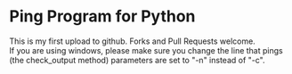 # Ping Program for Python
This is my first upload to github. Forks and Pull Requests welcome.  
If you are using windows, please make sure you change the line that pings (the check_output method) parameters are set to "-n" instead of "-c".
